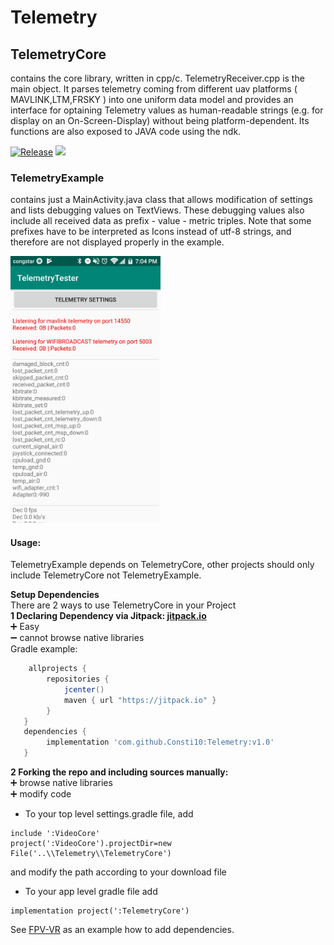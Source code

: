 # Telemetry

## TelemetryCore 
contains the core library, written in cpp/c. TelemetryReceiver.cpp is the main object.
It parses telemetry coming from different uav platforms ( MAVLINK,LTM,FRSKY ) into one uniform data model and provides an interface
for optaining Telemetry values as human-readable strings (e.g. for display on an On-Screen-Display) without being platform-dependent.
Its functions are also exposed to JAVA code using the ndk. 

[![Release](https://jitpack.io/v/Consti10/Telemetry.svg)](https://jitpack.io/#Consti10/Telemetry)
[![](https://jitci.com/gh/Consti10/Telemetry/svg)](https://jitci.com/gh/Consti10/Telemetry)

### TelemetryExample
contains just a MainActivity.java class that allows modification of settings and lists debugging values on TextViews.
These debugging values also include all received data as prefix - value - metric triples. Note that some prefixes have to be interpreted
as Icons instead of utf-8 strings, and therefore are not displayed properly in the example.

<img src="https://github.com/Consti10/Telemetry/blob/master/screenshots/screenshot1.jpg" alt="Example" width="240">

#### Usage:
TelemetryExample depends on TelemetryCore, other projects should only include TelemetryCore not TelemetryExample.

**Setup Dependencies**\
There are 2 ways to use TelemetryCore in your Project \
**1 Declaring Dependency via Jitpack: [jitpack.io](https://jitpack.io)** \
:heavy_plus_sign: Easy \
:heavy_minus_sign: cannot browse native libraries \
Gradle example:
```gradle
    allprojects {
        repositories {
            jcenter()
            maven { url "https://jitpack.io" }
        }
   }
   dependencies {
        implementation 'com.github.Consti10:Telemetry:v1.0'
   }
```
**2 Forking the repo and including sources manually:** \
:heavy_plus_sign: browse native libraries \
:heavy_plus_sign: modify code
* To your top level settings.gradle file, add
```
include ':VideoCore'
project(':VideoCore').projectDir=new File('..\\Telemetry\\TelemetryCore')
```
and modify the path according to your download file
* To your app level gradle file add
```
implementation project(':TelemetryCore')
```
See [FPV-VR](https://github.com/Consti10/FPV_VR_2018) as an example how to add dependencies.
